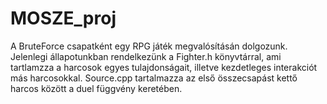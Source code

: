 # MOSZE_proj

A BruteForce csapatként egy RPG játék megvalósításán dolgozunk.
Jelenlegi állapotunkban rendelkezünk a Fighter.h könyvtárral, ami tartlamzza a harcosok egyes tulajdonságait, illetve kezdetleges interakciót más harcosokkal.
Source.cpp tartalmazza az első összecsapást kettő harcos között a duel függvény keretében. 
